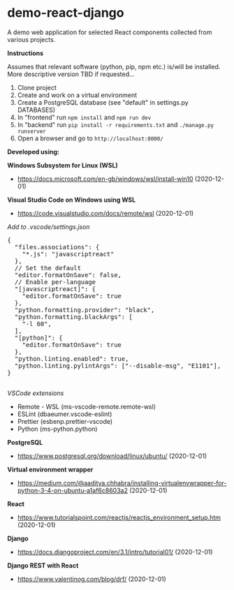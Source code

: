 # demo-react-django
A demo web application for selected React components collected from various projects.

 **Instructions**
 
 Assumes that relevant software (python, pip, npm etc.) is/will be installed. More descriptive version TBD if requested...
 
 1. Clone project
 2. Create and work on a virtual environment
 3. Create a PostgreSQL database (see "default" in settings.py DATABASES)
 4. In "frontend" run ``npm install`` and ``npm run dev``
 5. In "backend" run ``pip install -r requirements.txt`` and ``./manage.py runserver``
 6. Open a browser and go to ``http://localhost:8000/``

**Developed using:**

**Windows Subsystem for Linux (WSL)**
* https://docs.microsoft.com/en-gb/windows/wsl/install-win10 (2020-12-01)

**Visual Studio Code on Windows using WSL**
* https://code.visualstudio.com/docs/remote/wsl (2020-12-01)

*Add to .vscode/settings.json*
<pre>
{
  "files.associations": {
    "*.js": "javascriptreact"
  },
  // Set the default
  "editor.formatOnSave": false,
  // Enable per-language
  "[javascriptreact]": {
    "editor.formatOnSave": true
  },
  "python.formatting.provider": "black",
  "python.formatting.blackArgs": [
    "-l 60",
  ],
  "[python]": {
    "editor.formatOnSave": true
  },
  "python.linting.enabled": true,
  "python.linting.pylintArgs": ["--disable-msg", "E1101"],
}
 </pre>

*VSCode extensions*
* Remote - WSL (ms-vscode-remote.remote-wsl)
* ESLint (dbaeumer.vscode-eslint)
* Prettier (esbenp.prettier-vscode)
* Python (ms-python.python)

**PostgreSQL**
* https://www.postgresql.org/download/linux/ubuntu/ (2020-12-01)

**Virtual environment wrapper**
* https://medium.com/@aaditya.chhabra/installing-virtualenvwrapper-for-python-3-4-on-ubuntu-a1af6c8603a2 (2020-12-01)

**React**
* https://www.tutorialspoint.com/reactjs/reactjs_environment_setup.htm (2020-12-01)

**Django**
* https://docs.djangoproject.com/en/3.1/intro/tutorial01/ (2020-12-01)

**Django REST with React**
* https://www.valentinog.com/blog/drf/ (2020-12-01)
 
